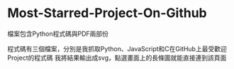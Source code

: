 # Most-Starred-Project-On-Github

檔案包含Python程式碼與PDF兩部份

程式碼有三個檔案，分別是我抓取Python、JavaScript和C在GitHub上最受歡迎Project的程式碼
我將結果輸出成svg，點選畫面上的長條圖就能直接連到該頁面

